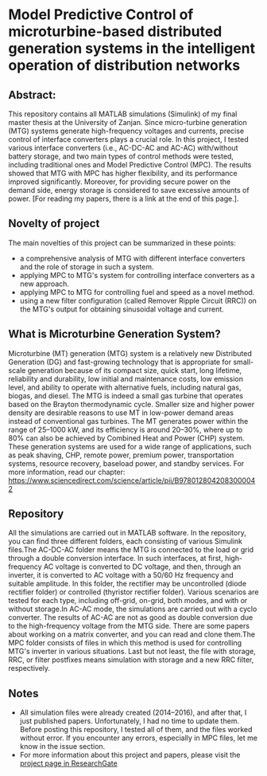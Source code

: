 # Model Predictive Control of microturbine-based distributed generation systems in the intelligent operation of distribution networks


Abstract: 
-

This repository contains all MATLAB simulations (Simulink) of my final master thesis at the University of Zanjan. Since micro-turbine generation (MTG) systems generate high-frequency voltages and currents, precise control of interface converters plays a crucial role. In this project, I tested various interface converters (i.e., AC-DC-AC and AC-AC) with/without battery storage, and two main types of control methods were tested, including traditional ones and Model Predictive Control (MPC). The results showed that MTG with MPC has higher flexibility, and its performance improved significantly. Moreover, for providing secure power on the demand side, energy storage is considered to save excessive amounts of power.
[For reading my papers, there is a link at the end of this page.].


Novelty of project
-
The main novelties of this project can be summarized in these points:
- a comprehensive analysis of MTG with different interface converters and the role of storage in such a system.
- applying MPC to MTG's system for controlling interface converters as a new approach.
- applying MPC to MTG for controlling fuel and speed as a novel method.
- using a new filter configuration (called Remover Ripple Circuit (RRC)) on the MTG's output for obtaining sinusoidal voltage and current. 

What is Microturbine Generation System?
-

Microturbine (MT) generation (MTG) system is a relatively new Distributed Generation (DG) and fast-growing technology that is appropriate for small-scale generation because of its compact size, quick start, long lifetime, reliability and durability, low initial and maintenance costs, low emission level, and ability to operate with alternative fuels, including natural gas, biogas, and diesel. The MTG is indeed a small gas turbine that operates based on the Brayton thermodynamic cycle. Smaller size and higher power density are desirable reasons to use MT in low-power demand areas instead of conventional gas turbines. The MT generates power within the range of 25–1000 kW, and its efficiency is around 20–30%, where up to 80% can also be achieved by Combined Heat and Power (CHP) system. These generation systems are used for a wide range of applications, such as peak shaving, CHP, remote power, premium power, transportation systems, resource recovery, baseload power, and standby services. For more information, read our chapter: https://www.sciencedirect.com/science/article/pii/B9780128042083000042


Repository
-
All the simulations are carried out in MATLAB software. In the repository, you can find three different folders, each consisting of various Simulink files.The AC-DC-AC folder means the MTG is connected to the load or grid through a double conversion interface. In such interfaces, at first, high-frequency AC voltage is converted to DC voltage, and then, through an inverter, it is converted to AC voltage with a 50/60 Hz frequency and suitable amplitude. In this folder, the rectifier may be uncontrolled (diode rectifier folder) or controlled (thyristor rectifier folder). Various scenarios are tested for each type, including off-grid, on-grid, both modes, and with or without storage.In AC-AC mode, the simulations are carried out with a cyclo converter. The results of AC-AC are not as good as double conversion due to the high-frequency voltage from the MTG side. There are some papers about working on a matrix converter, and you can read and clone them.The MPC folder consists of files in which this method is used for controlling MTG's inverter in various situations. Last but not least, the file with storage, RRC, or filter postfixes means simulation with storage and a new RRC filter, respectively. 


Notes
-
- All simulation files were already created (2014–2016), and after that, I just published papers. Unfortunately, I had no time to update them. Before posting this repository, I tested all of them, and the files worked without error. If you encounter any errors, especially in MPC files, let me know in the issue section.
- For more information about this project and papers, please visit the [project page in ResearchGate](https://www.researchgate.net/project/Modeling-and-modern-control-of-distributed-generation-systems-based-on-microturbine-and-storage-in-intelligent-operation-of-distribution-network) 
